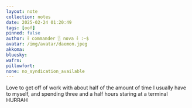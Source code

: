 ```yaml
---
layout: note
collection: notes
date: 2025-02-24 01:20:49
tags: [oof]
pinned: false
author: ⸸ commander ░ nova ⸸ :~$
avatar: /img/avatar/daemon.jpeg
akkoma: 
bluesky: 
wafrn: 
pillowfort: 
none: no_syndication_available 
---
```

Love to get off of work with about half of the amount of time I usually have to myself, and spending three and a half hours staring at a terminal HURRAH

